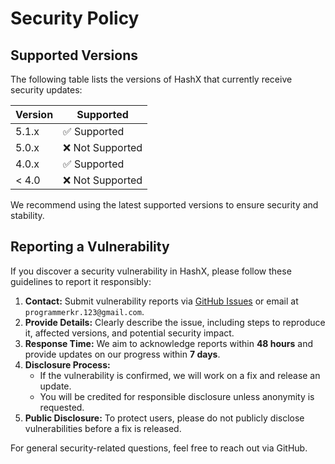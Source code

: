 # Security Policy  

## Supported Versions  

The following table lists the versions of HashX that currently receive security updates:  

| Version | Supported          |  
| ------- | ------------------ |  
| 5.1.x   | ✅ Supported       |  
| 5.0.x   | ❌ Not Supported  |  
| 4.0.x   | ✅ Supported       |  
| < 4.0   | ❌ Not Supported  |  

We recommend using the latest supported versions to ensure security and stability.  

## Reporting a Vulnerability  

If you discover a security vulnerability in HashX, please follow these guidelines to report it responsibly:  

1. **Contact:** Submit vulnerability reports via [GitHub Issues](https://github.com/ProgrammerKR/HashX/issues) or email at `programmerkr.123@gmail.com`.  
2. **Provide Details:** Clearly describe the issue, including steps to reproduce it, affected versions, and potential security impact.  
3. **Response Time:** We aim to acknowledge reports within **48 hours** and provide updates on our progress within **7 days**.  
4. **Disclosure Process:**  
   - If the vulnerability is confirmed, we will work on a fix and release an update.  
   - You will be credited for responsible disclosure unless anonymity is requested.  
5. **Public Disclosure:** To protect users, please do not publicly disclose vulnerabilities before a fix is released.  

For general security-related questions, feel free to reach out via GitHub.
